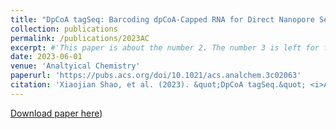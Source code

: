 ```yaml
---
title: "DpCoA tagSeq: Barcoding dpCoA-Capped RNA for Direct Nanopore Sequencing via Maleimide-Thiol Reaction"
collection: publications
permalink: /publications/2023AC
excerpt: #'This paper is about the number 2. The number 3 is left for future work.'
date: 2023-06-01
venue: 'Analtyical Chemistry'
paperurl: 'https://pubs.acs.org/doi/10.1021/acs.analchem.3c02063'
citation: 'Xiaojian Shao, et al. (2023). &quot;DpCoA tagSeq.&quot; <i>Analtyical Chemistry</i>. 1(1).'
---
```


[Download paper here](https://rocketjishao.github.io/files/2023AC.pdf))

